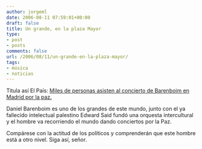 ```yaml
---
author: jorgeml
date: 2006-08-11 07:59:01+00:00
draft: false
title: Un grande, en la plaza Mayor
type: 
- post
- posts
comments: false
url: /2006/08/11/un-grande-en-la-plaza-mayor/
tags:
- música
- noticias
---
```


Titula así El País: [Miles de personas asisten al concierto de Barenboim en Madrid por la paz.](http://www.elpais.es/articulo/cultura/Miles/personas/asisten/concierto/Barenboim/Madrid/paz/elpporcul/20060811elpepucul_1/Tes/)

Daniel Barenboim es uno de los grandes de este mundo, junto con el ya fallecido intelectual palestino Edward Said fundó una orquesta intercultural y el hombre va recorriendo el mundo dando conciertos por la Paz.

Compárese con la actitud de los políticos y comprenderán que este hombre está a otro nivel. Siga así, señor.  


